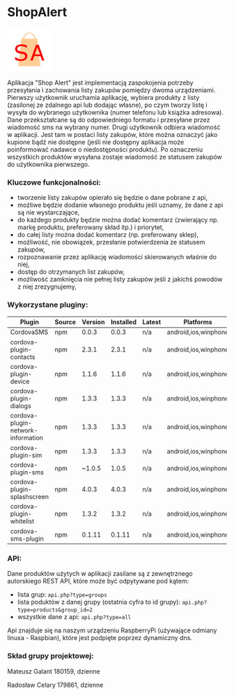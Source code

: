 # ShopAlert

![shopalert](https://raw.githubusercontent.com/itsGali/ShopAlert/master/res/iconoriginal.png)

Aplikacja "Shop Alert" jest implementacją zaspokojenia potrzeby przesyłania i zachowania listy zakupów pomiędzy dwoma urządzeniami. Pierwszy użytkownik uruchamia aplikację, wybiera produkty z listy (zasilonej ze zdalnego api lub dodając własne), po czym tworzy listę i wysyła do wybranego użytkownika (numer telefonu lub książka adresowa). Dane przekształcane są do odpowiedniego formatu i przesyłane przez wiadomość sms na wybrany numer. Drugi użytkownik odbiera wiadomość w aplikacji. Jest tam w postaci listy zakupów, które można oznaczyć jako kupione bądź nie dostępne (jeśli nie dostępny aplikacja może poinformować nadawce o niedostępności produktu). Po oznaczeniu wszystkich produktów wysyłana zostaje wiadomość ze statusem zakupów do użytkownika pierwszego.


### Kluczowe funkcjonalności:
  * tworzenie listy zakupów opierało się będzie o dane pobrane z api,
  * możliwe będzie dodanie własnego produktu jeśli uznamy, że dane z api są nie wystarczające,
  * do każdego produkty będzie można dodać komentarz (zwierający np. markę produktu, preferowany skład itp.) i priorytet,
  * do całej listy można dodać komentarz (np. preferowany sklep),
  * możliwość, nie obowiązek, przesłanie potwierdzenia ze statusem zakupów,
  * rozpoznawanie przez aplikację wiadomości skierowanych właśnie do niej,
  * dostęp do otrzymanych list zakupów,
  * możliwość zamknięcia nie pełnej listy zakupów jeśli z jakichś powodów z niej zrezygnujemy,
  
 
### Wykorzystane pluginy:

Plugin |	Source |	Version |	Installed |	Latest |	Platforms
| ------ | ------ | ------ | ------ | ------ | ------ |
CordovaSMS |  	npm |	0.0.3 |	0.0.3 |	n/a |	android,ios,winphone
cordova-plugin-contacts |   	npm |	2.3.1 |	2.3.1 |	n/a |	android,ios,winphone
cordova-plugin-device |  	npm |	1.1.6 |	1.1.6 |	n/a |	android,ios,winphone
cordova-plugin-dialogs |  	npm |	1.3.3 |	1.3.3 |	n/a |	android,ios,winphone
cordova-plugin-network-information  | 	npm |	1.3.3 |	1.3.3 |	n/a |	android,ios,winphone
cordova-plugin-sim |  	npm |	1.3.3 |	1.3.3 |	n/a |	android,ios,winphone
cordova-plugin-sms |  	npm |	~1.0.5 |	1.0.5 |	n/a |	android,ios,winphone
cordova-plugin-splashscreen |  	npm |	4.0.3 |	4.0.3 |	n/a |	android,ios,winphone
cordova-plugin-whitelist |  	npm |	1.3.2 |	1.3.2 |	n/a |	android,ios,winphone
cordova-sms-plugin  | 	npm	| 0.1.11 |	0.1.11 |	n/a |	android,ios,winphone


### API:
Dane produktów użytych w aplikacji zasilane są z zewnętrznego autorskiego REST API, które może być odpytywane pod kątem:
  * lista grup: 
    ```api.php?type=groups```
  * lista poduktów z danej grupy (ostatnia cyfra to id grupy): 
    ```api.php?type=products&group_id=2```
  * wszystkie dane z api: 
    ```api.php?type=all```
    
Api znajduje się na naszym urządzeniu RaspberryPi (używające odmiany linuxa - Raspbian), które jest podpięte poprzez dynamiczny dns.


### Skład grupy projektowej:
Mateusz Galant 180159, dzienne

Radosław Celary 179861, dzienne
